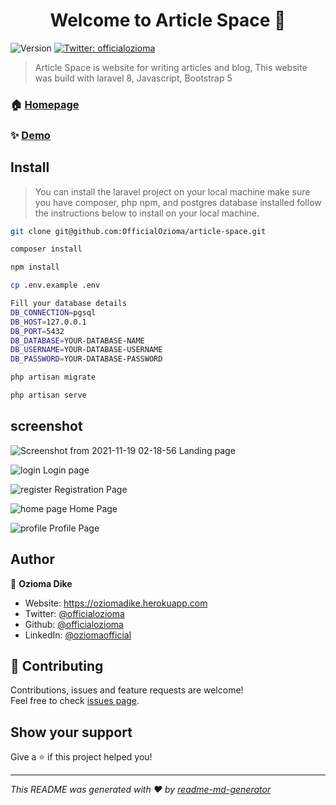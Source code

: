 <h1 align="center">Welcome to Article Space 👋</h1>
<p>
  <img alt="Version" src="https://img.shields.io/badge/version-1.0.0-blue.svg?cacheSeconds=2592000" />
  <a href="https://twitter.com/officialozioma" target="_blank">
    <img alt="Twitter: officialozioma" src="https://img.shields.io/twitter/follow/officialozioma.svg?style=social" />
  </a>
</p>

> Article Space is website for writing articles and blog, This website was build with laravel 8, Javascript, Bootstrap 5

### 🏠 [Homepage](https://articlespace.herokuapp.com)

### ✨ [Demo](https://articlespace.herokuapp.com)

## Install
> You can install the laravel project on your local machine
> make sure you have composer, php npm, and postgres database installed
> follow the instructions below to install on your local machine.

```sh
git clone git@github.com:OfficialOzioma/article-space.git
```
```sh
composer install
```
```sh
npm install
```
```sh
cp .env.example .env
```
```sh
Fill your database details
DB_CONNECTION=pgsql
DB_HOST=127.0.0.1
DB_PORT=5432
DB_DATABASE=YOUR-DATABASE-NAME
DB_USERNAME=YOUR-DATABASE-USERNAME
DB_PASSWORD=YOUR-DATABASE-PASSWORD
```
```sh
php artisan migrate
```
```sh
php artisan serve
```

## screenshot

![Screenshot from 2021-11-19 02-18-56](https://user-images.githubusercontent.com/28990981/142532042-a8797d99-fef8-4d53-adc3-f44dc8da44e6.png)
Landing page

![login](https://user-images.githubusercontent.com/28990981/142539236-69f7022b-3c97-49bd-a0ec-ab6e7072fd47.png)
Login page

![register](https://user-images.githubusercontent.com/28990981/142539820-9d37457c-bda9-4ebc-bd4f-2399892cdeba.png)
Registration Page

![home page](https://user-images.githubusercontent.com/28990981/142539697-ff7108be-f8c3-43c5-b59d-a22cec84fbcf.png)
Home Page

![profile](https://user-images.githubusercontent.com/28990981/142539798-8524d05f-e38e-43c2-8fb6-eea7f75f74b6.png)
Profile Page




## Author

👤 **Ozioma Dike**

* Website: https://oziomadike.herokuapp.com
* Twitter: [@officialozioma](https://twitter.com/officialozioma)
* Github: [@officialozioma](https://github.com/officialozioma)
* LinkedIn: [@oziomaofficial](https://linkedin.com/in/oziomaofficial)

## 🤝 Contributing

Contributions, issues and feature requests are welcome!<br />Feel free to check [issues page](https://github.com/OfficialOzioma/article-space/issues). 

## Show your support

Give a ⭐️ if this project helped you!

***
_This README was generated with ❤️ by [readme-md-generator](https://github.com/kefranabg/readme-md-generator)_
